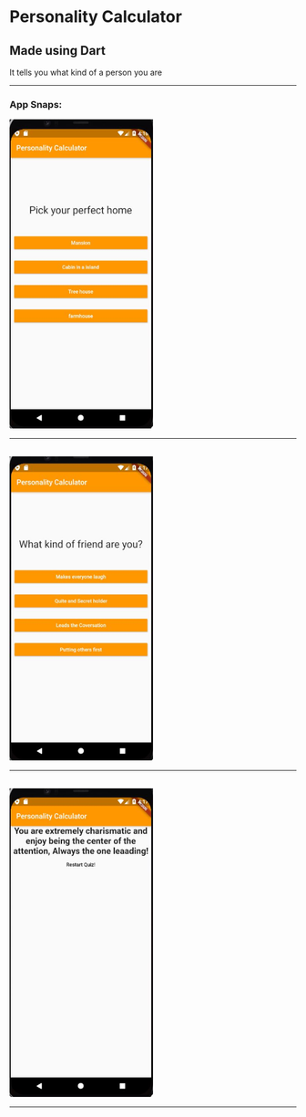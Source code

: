 <h1>Personality Calculator </h1>
<h2>Made using Dart</h2>
<p> It tells you what kind of a person you are</p> 
<hr>
<h3>App Snaps:</h3>
<img src="/Images/1.JPG" alt="Could not load image" style="width:50%;">
<br>
<hr>
<br>
<img src="/Images/2.JPG" alt="Could not load image" style="width:50%;">
<br>
<hr>
<br>
<img src="/Images/3.JPG" alt="Could not load image" style="width:50%;">
<br>
<hr>
<br>
